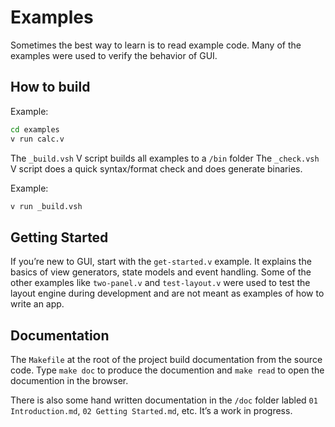 # Examples

Sometimes the best way to learn is to read example code. Many of the
examples were used to verify the behavior of GUI.

## How to build

Example:

``` bash
cd examples
v run calc.v
```

The `_build.vsh` V script builds all examples to a `/bin` folder The
`_check.vsh` V script does a quick syntax/format check and does generate
binaries.

Example:

``` bash
v run _build.vsh
```

## Getting Started

If you’re new to GUI, start with the `get-started.v` example. It
explains the basics of view generators, state models and event handling.
Some of the other examples like `two-panel.v` and `test-layout.v` were
used to test the layout engine during development and are not meant as
examples of how to write an app.

## Documentation

The `Makefile` at the root of the project build documentation from the
source code. Type `make doc` to produce the documention and `make read`
to open the documention in the browser.

There is also some hand written documentation in the `/doc` folder
labled `01 Introduction.md`, `02 Getting Started.md`, etc. It’s a work
in progress.
